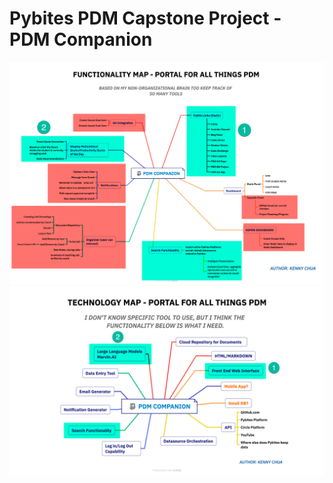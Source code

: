 # Pybites PDM Capstone Project - PDM Companion

![PDM Companion App Features v1](docs/PDM-Companion-App-Features-rev1.png)
![PDM Companion App Tools v1](docs/PDM-Companion-Tools-rev1.png)